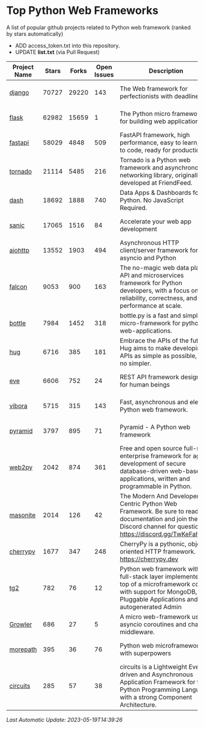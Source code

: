 # Top Python Web Frameworks
A list of popular github projects related to Python web framework (ranked by stars automatically)

* ADD access_token.txt into this repository.
* UPDATE **list.txt** (via Pull Request)

| Project Name | Stars | Forks | Open Issues | Description | Last Commit |
| ------------ | ----- | ----- | ----------- | ----------- | ----------- |
| [django](https://github.com/django/django) | 70727 | 29220 | 143 | The Web framework for perfectionists with deadlines. | 2023-05-18 17:17:21 |
| [flask](https://github.com/pallets/flask) | 62982 | 15659 | 1 | The Python micro framework for building web applications. | 2023-05-09 19:38:00 |
| [fastapi](https://github.com/tiangolo/fastapi) | 58029 | 4848 | 509 | FastAPI framework, high performance, easy to learn, fast to code, ready for production | 2023-05-16 13:39:43 |
| [tornado](https://github.com/tornadoweb/tornado) | 21114 | 5485 | 216 | Tornado is a Python web framework and asynchronous networking library, originally developed at FriendFeed. | 2023-05-15 02:15:04 |
| [dash](https://github.com/plotly/dash) | 18692 | 1888 | 740 | Data Apps & Dashboards for Python. No JavaScript Required. | 2023-05-15 21:14:03 |
| [sanic](https://github.com/sanic-org/sanic) | 17065 | 1516 | 84 |  Accelerate your web app development  | Build fast. Run fast. | 2023-04-09 19:23:21 |
| [aiohttp](https://github.com/aio-libs/aiohttp) | 13552 | 1903 | 494 | Asynchronous HTTP client/server framework for asyncio and Python | 2023-05-18 17:07:16 |
| [falcon](https://github.com/falconry/falcon) | 9053 | 900 | 163 | The no-magic web data plane API and microservices framework for Python developers, with a focus on reliability, correctness, and performance at scale. | 2023-01-18 20:42:26 |
| [bottle](https://github.com/bottlepy/bottle) | 7984 | 1452 | 318 | bottle.py is a fast and simple micro-framework for python web-applications. | 2022-09-05 15:24:52 |
| [hug](https://github.com/hugapi/hug) | 6716 | 385 | 181 | Embrace the APIs of the future. Hug aims to make developing APIs as simple as possible, but no simpler. | 2020-08-10 05:07:26 |
| [eve](https://github.com/pyeve/eve) | 6606 | 752 | 24 | REST API framework designed for human beings | 2023-03-22 13:32:23 |
| [vibora](https://github.com/vibora-io/vibora) | 5715 | 315 | 143 | Fast, asynchronous and elegant Python web framework. | 2019-02-11 10:54:12 |
| [pyramid](https://github.com/Pylons/pyramid) | 3797 | 895 | 71 | Pyramid - A Python web framework | 2023-05-11 06:49:29 |
| [web2py](https://github.com/web2py/web2py) | 2042 | 874 | 361 | Free and open source full-stack enterprise framework for agile development of secure database-driven web-based applications, written and programmable in Python. | 2023-03-23 04:39:42 |
| [masonite](https://github.com/MasoniteFramework/masonite) | 2014 | 126 | 42 | The Modern And Developer Centric Python Web Framework. Be sure to read the documentation and join the Discord channel for questions: https://discord.gg/TwKeFahmPZ | 2022-11-05 01:29:29 |
| [cherrypy](https://github.com/cherrypy/cherrypy) | 1677 | 347 | 248 | CherryPy is a pythonic, object-oriented HTTP framework.      https://cherrypy.dev | 2023-05-04 23:04:12 |
| [tg2](https://github.com/TurboGears/tg2) | 782 | 76 | 12 | Python web framework with full-stack layer implemented on top of a microframework core with support for MongoDB, Pluggable Applications and autogenerated Admin | 2023-01-29 16:29:38 |
| [Growler](https://github.com/pyGrowler/Growler) | 686 | 27 | 5 | A micro web-framework using asyncio coroutines and chained middleware. | 2020-03-08 07:51:41 |
| [morepath](https://github.com/morepath/morepath) | 395 | 36 | 76 | Python web microframework with superpowers | 2022-05-29 18:09:39 |
| [circuits](https://github.com/circuits/circuits) | 285 | 57 | 38 | circuits is a Lightweight Event driven and Asynchronous Application Framework for the Python Programming Language with a strong Component Architecture. | 2023-02-07 19:39:20 |

*Last Automatic Update: 2023-05-19T14:39:26*